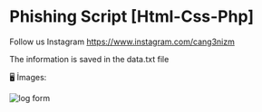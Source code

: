 # Phishing Script [Html-Css-Php]
Follow us Instagram https://www.instagram.com/cang3nizm

The information is saved in the data.txt file

🖥 İmages:

![log form](https://user-images.githubusercontent.com/101345380/162825420-1256380e-eede-48e8-a5dc-532b2029b7da.png)
